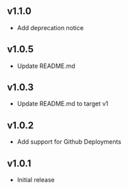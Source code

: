 ## v1.1.0

- Add deprecation notice

## v1.0.5

- Update README.md

## v1.0.3

- Update README.md to target v1

## v1.0.2

- Add support for Github Deployments

## v1.0.1

- Initial release
